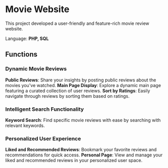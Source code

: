 # Movie Website
This project developed a user-friendly and feature-rich movie review website.

Language: **PHP, SQL**

## Functions

### Dynamic Movie Reviews

**Public Reviews**: Share your insights by posting public reviews about the movies you've watched.
**Main Page Display**: Explore a dynamic main page featuring a curated collection of user reviews.
**Sort by Ratings**: Easily navigate through reviews by sorting them based on ratings.

### Intelligent Search Functionality
**Keyword Search**: Find specific movie reviews with ease by searching with relevant keywords.

### Personalized User Experience
**Liked and Recommended Reviews**: Bookmark your favorite reviews and recommendations for quick access.
**Personal Page**: View and manage your liked and recommended reviews in your personalized user space.
